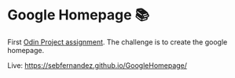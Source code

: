 # Google Homepage :books:

First [Odin Project assignment](https://www.theodinproject.com/lessons/html-css). The challenge is to create the google homepage.

Live: https://sebfernandez.github.io/GoogleHomepage/
